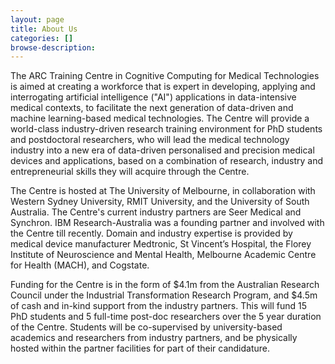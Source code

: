 ```yaml
---
layout: page
title: About Us
categories: []
browse-description:
---
```


The ARC Training Centre in Cognitive Computing for Medical Technologies is
aimed at creating a workforce that is expert in developing, applying and
interrogating artificial intelligence ("AI") applications in data-intensive medical
contexts, to facilitate the next generation of data-driven and machine
learning-based medical technologies. The Centre will provide a world-class
industry-driven research training environment for PhD students and
postdoctoral researchers, who will lead the medical technology industry into a
new era of data-driven personalised and precision medical devices and
applications, based on a combination of research, industry and entrepreneurial
skills they will acquire through the Centre.

The Centre is hosted at The University of Melbourne, in collaboration with Western Sydney University, RMIT University,
and the University of South Australia. The Centre's current industry partners are Seer Medical and Synchron.  IBM Research-Australia was a founding partner and involved with the Centre till recently.  Domain and industry expertise is
provided by medical device manufacturer Medtronic, St Vincent’s Hospital, the
Florey Institute of Neuroscience and Mental Health, Melbourne Academic Centre
for Health (MACH), and Cogstate.

Funding for the Centre is in the form of $4.1m from the Australian Research
Council under the Industrial Transformation Research Program, and $4.5m of
cash and in-kind support from the industry partners. This will fund 15 PhD
students and 5 full-time post-doc researchers over the 5 year duration of the
Centre. Students will be co-supervised by university-based academics and researchers from industry partners, and be physically hosted within the partner facilities for part of their candidature.
